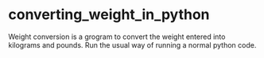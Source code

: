 # converting_weight_in_python
Weight conversion is a grogram to convert the weight entered into kilograms and pounds. Run the usual way of running a normal python code.

